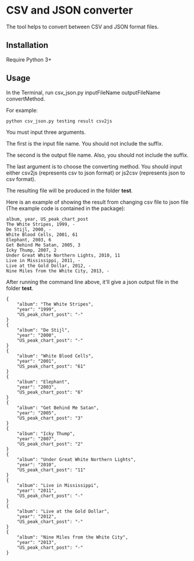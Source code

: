 # CSV and JSON converter

The tool helps to convert between CSV and JSON format files.

## Installation
Require Python 3+

## Usage
In the Terminal, run csv_json.py inputFileName outputFileName convertMethod.

For example:
```bash
python csv_json.py testing result csv2js
```
You must input three arguments.

The first is the input file name. You should not include the suffix.

The second is the output file name. Also, you should not include the suffix.

The last argument is to choose the converting method. You should input either csv2js (represents csv to json format) or js2csv (represents json to csv format).

The resulting file will be produced in the folder **test**.


Here is an example of showing the result from changing csv file to json file
(The example code is contained in the package):
```
album, year, US_peak_chart_post
The White Stripes, 1999, -
De Stijl, 2000, -
White Blood Cells, 2001, 61
Elephant, 2003, 6
Get Behind Me Satan, 2005, 3
Icky Thump, 2007, 2
Under Great White Northern Lights, 2010, 11
Live in Mississippi, 2011, -
Live at the Gold Dollar, 2012, -
Nine Miles from the White City, 2013, -
```
After running the command line above, it'll give a json output file in the folder **test**.
```
{
    "album": "The White Stripes",
    "year": "1999",
    "US_peak_chart_post": "-"
}
{
    "album": "De Stijl",
    "year": "2000",
    "US_peak_chart_post": "-"
}
{
    "album": "White Blood Cells",
    "year": "2001",
    "US_peak_chart_post": "61"
}
{
    "album": "Elephant",
    "year": "2003",
    "US_peak_chart_post": "6"
}
{
    "album": "Get Behind Me Satan",
    "year": "2005",
    "US_peak_chart_post": "3"
}
{
    "album": "Icky Thump",
    "year": "2007",
    "US_peak_chart_post": "2"
}
{
    "album": "Under Great White Northern Lights",
    "year": "2010",
    "US_peak_chart_post": "11"
}
{
    "album": "Live in Mississippi",
    "year": "2011",
    "US_peak_chart_post": "-"
}
{
    "album": "Live at the Gold Dollar",
    "year": "2012",
    "US_peak_chart_post": "-"
}
{
    "album": "Nine Miles from the White City",
    "year": "2013",
    "US_peak_chart_post": "-"
}
```